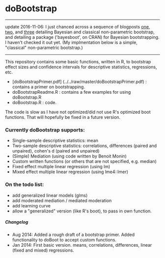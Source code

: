 # doBootstrap
-----------
update 2016-11-06: I just chanced across a sequence of blogposts [one](http://sumsar.net/blog/2015/04/the-non-parametric-bootstrap-as-a-bayesian-model/), [two](http://www.sumsar.net/blog/2015/07/easy-bayesian-bootstrap-in-r/), and [three](http://www.sumsar.net/blog/2016/02/bayesboot-an-r-package/) detailing Bayesian and classical non-parametric bootstrap, and detailing a package ('bayesboot', on CRAN) for Bayesian bootstrapping. I haven't checked it out yet. (My implmentation below is a simple, "classical" non-parametric bootstrap.)


-----------
This repository contains some basic functions, written in R, to bootstrap effect sizes and confidence intervals for descriptive statistics, regressions, etc.

- [doBootstrapPrimer.pdf] (../../raw/master/doBootstrapPrimer.pdf) : contains a primer on bootstrapping.
- doBootstrapReadme.R : contains a few examples for using doBootstrap.R
- doBootstrap.R : code.

The code is slow as I have not optimized/did not use R's optimized boot functions. That will hopefully be fixed in a future version.



### Currently doBootstrap supports:
- Single-sample descriptive statistics: mean
- Two-sample descriptive statistics: correlations, differences (paired and unpaired), cohen's d (paired and unpaired)
- (Simple) Mediation (using code written by Benoit Monin)
- Custom written functions (or others that are not specified, e.g. median)
- Fixed effect multiple linear regression (using lm)
- Mixed effect multiple linear regression (using lme4::lmer)



### On the todo list:
- add generalized linear models (glms)
- add moderated mediation / mediated moderation
- add learning curve
- allow a "generalized" version (like R's boot), to pass in own function.
 
 

  
##### Changelog
- Aug 2014: Added a rough draft of a bootstrap primer. Added functionality to doBoot to accept custom functions.
- Jan 2014: First basic version. means, correlations, differences, linear (fixed and mixed) regressions.
